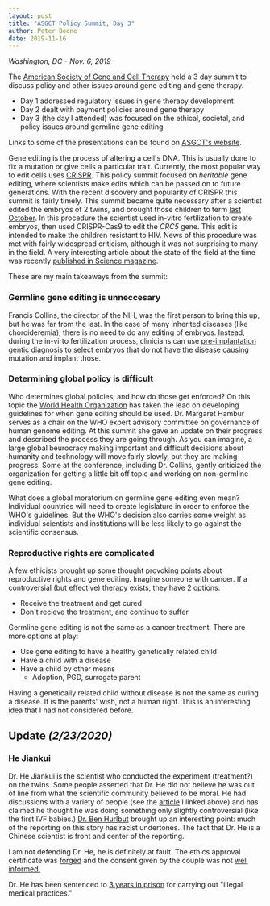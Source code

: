 ```yaml
---
layout: post
title: "ASGCT Policy Summit, Day 3"
author: Peter Boone
date: 2019-11-16
---
```


*Washington, DC - Nov. 6, 2019*

The [American Society of Gene and Cell Therapy](asgct.org) held a 3 day summit to discuss policy and other issues around gene editing and gene therapy. 
- Day 1 addressed regulatory issues in gene therapy development
- Day 2 dealt with payment policies around gene therapy
- Day 3 (the day I attended) was focused on the ethical, societal, and policy issues around germline gene editing

Links to some of the presentations can be found on [ASGCT's website](https://www.asgct.org/advocacy/policy-summit/bioethics-november-6-asgct-policy-summit).

Gene editing is the process of altering a cell's DNA. This is usually done to fix a mutation or give cells a particular trait. Currently, the most popular way to edit cells uses [CRISPR](https://en.wikipedia.org/wiki/CRISPR). This policy summit focused on _heritable_ gene editing, where scientists make edits which can be passed on to future generations. With the recent discovery and popularity of CRISPR this summit is fairly timely. This summit became quite necessary after a scientist edited the embryos of 2 twins, and brought those children to term [last October](www.nytimes.com/2018/11/26/health/gene-editing-babies-china.html). In this procedure the scientist used in-vitro fertilization to create embryos, then used CRISPR-Cas9 to edit the _CRC5_ gene. This edit is intended to make the children resistant to HIV. News of this procedure was met with fairly widespread criticism, although it was not surprising to many in the field. A very interesting article about the state of the field at the time was recently [published in Science magazine](https://www.sciencemag.org/news/2019/08/untold-story-circle-trust-behind-world-s-first-gene-edited-babies).


These are my main takeaways from the summit:

### Germline gene editing is unneccesary
Francis Collins, the director of the NIH, was the first person to bring this up, but he was far from the last. In the case of many inherited diseases (like choroideremia), there is no need to do any editing of embryos. Instead, during the in-virto fertilization process, clinicians can use [pre-implantation gentic diagnosis](https://en.wikipedia.org/wiki/preimplantation_genetic_diagnosis) to select embryos that do not have the disease causing mutation and implant those.

### Determining global policy is difficult
Who determines global policies, and how do those get enforced? On this topic the [World Health Organization](https://www.who.int) has taken the lead on developing guidelines for when gene editing should be used. Dr. Margaret Hambur serves as a chair on the WHO expert advisory committee on governance of human genome editing. At this summit she gave an update on their progress and described the process they are going through. As you can imagine, a large global beurocracy making important and difficult decisions about humanity and technology will move fairly slowly, but they are making progress. Some at the conference, including Dr. Collins, gently criticized the organization for getting a little bit off topic and working on non-germline gene editing. 

What does a global moratorium on germline gene editing even mean? Individual countries will need to create legislature in order to enforce the WHO's guidelines. But the WHO's decision also carries some weight as individual scientists and institutions will be less likely to go against the scientific consensus. 

### Reproductive rights are complicated
A few ethicists brought up some thought provoking points about reproductive rights and gene editing. 
Imagine someone with cancer. If a controversial (but effective) therapy exists, they have 2 options:
- Receive the treatment and get cured
- Don't recieve the treatment, and continue to suffer

Germline gene editing is not the same as a cancer treatment. There are more options at play:
- Use gene editing to have a healthy genetically related child
- Have a child with a disease
- Have a child by other means
    - Adoption, PGD, surrogate parent

Having a genetically related child without disease is not the same as curing a disease. It is the parents' wish, not a human right. This is an interesting idea that I had not considered before. 



## Update _(2/23/2020)_

### He Jiankui

Dr. He Jiankui is the scientist who conducted the experiment (treatment?) on the twins. Some people asserted that Dr. He did not believe he was out of line from what the scientific community believed to be moral. He had discussions with a variety of people (see the [article](https://www.sciencemag.org/news/2019/08/untold-story-circle-trust-behind-world-s-first-gene-edited-babies) I linked above) and has claimed he thought he was doing something only slightly controversial (like the first IVF babies.) [Dr. Ben Hurlbut](https://sols.asu.edu/ben-hurlbut) brought up an interesting point: much of the reporting on this story has racist undertones. The fact that Dr. He is a Chinese scientist is front and center of the reporting.

I am not defending Dr. He, he is definitely at fault. The ethics approval certificate was [forged](https://doi.org/10.1038%2Fd41586-019-00773-y) and the consent given by the couple was not [well informed.](https://doi.org/10.1631%2Fjzus.B1800624)



Dr. He has been sentenced to [3 years in prison](https://www.nytimes.com/2019/12/30/business/china-scientist-genetic-baby-prison.html) for carrying out "illegal medical practices."

